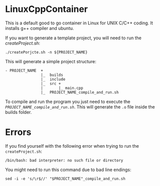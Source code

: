 # LinuxCppContainer
This is a default good to go container in Linux for UNIX C/C++ coding. It installs g++ compiler and ubuntu.

If you want to generate a template project, you will need to run the _createProject.sh_: 

`./createPorjcte.sh -n ${PROJECT_NAME}`

This will generate a simple project structure:
```
- PROJECT_NAME  +
                |_  builds
                |_  include
                |_  src +
                |       |_ main.cpp
                |_  PROJECT_NAME_compile_and_run.sh
```

To compile and run the program you just need to execute the _`PROJECT_NAME_compile_and_run.sh`_. This will generate the `.o` file inside the builds folder.

# Errors

If you find yourself with the following error when trying to run the `createProject.sh`:

`/bin/bash: bad interpreter: no such file or directory`

You might need to run this command due to bad line endings:

`sed -i -e 's/\r$//' "$PROJECT_NAME"_compile_and_run.sh`
